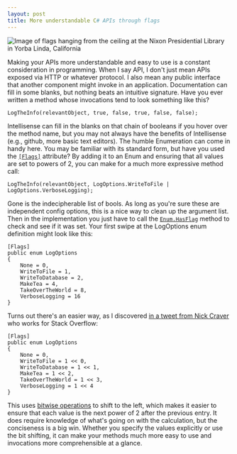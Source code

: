 ```yaml
---
layout: post
title: More understandable C# APIs through flags
---
```



![Image of flags hanging from the ceiling at the Nixon Presidential Library in Yorba Linda, California](/content/images/2016/04/775287_10100542294938588_2026077564_o-1.jpg)

Making your APIs more understandable and easy to use is a constant consideration in programming. When I say API, I don't just mean APIs exposed via HTTP or whatever protocol. I also mean any public interface that another component might invoke in an application. Documentation can fill in some blanks, but nothing beats an intuitive signature. Have you ever written a method whose invocations tend to look something like this?

```
LogTheInfo(relevantObject, true, false, true, false, false);
```

Intellisense can fill in the blanks on that chain of booleans if you hover over the method name, but you may not always have the benefits of Intellisense (e.g., github, more basic text editors). The humble Enumeration can come in handy here. You may be familiar with its standard form, but have you used the [`[Flags]`](https://msdn.microsoft.com/en-us/library/system.flagsattribute(v=vs.110).aspx) attribute? By adding it to an Enum and ensuring that all values are set to powers of 2, you can make for a much more expressive method call:

```
LogTheInfo(relevantObject, LogOptions.WriteToFile | LogOptions.VerboseLogging);
```

Gone is the indecipherable list of bools. As long as you're sure these are independent config options, this is a nice way to clean up the argument list. Then in the implementation you just have to call the [`Enum.HasFlag`](https://msdn.microsoft.com/en-us/library/system.enum.hasflag(v=vs.110).aspx) method to check and see if it was set. Your first swipe at the LogOptions enum definition might look like this:

```
[Flags]
public enum LogOptions
{
    None = 0,
    WriteToFile = 1,
    WriteToDatabase = 2,
    MakeTea = 4,
    TakeOverTheWorld = 8,
    VerboseLogging = 16
}
```

Turns out there's an easier way, as I discovered [in a tweet from Nick Craver](https://twitter.com/Nick_Craver/status/721309088458674176) who works for Stack Overflow:

```
[Flags]
public enum LogOptions
{
    None = 0,
    WriteToFile = 1 << 0,
    WriteToDatabase = 1 << 1,
    MakeTea = 1 << 2,
    TakeOverTheWorld = 1 << 3,
    VerboseLogging = 1 << 4
}
```

This uses [bitwise operations](https://msdn.microsoft.com/en-us/library/17zwb64t.aspx) to shift to the left, which makes it easier to ensure that each value is the next power of 2 after the previous entry. It does require knowledge of what's going on with the calculation, but the conciseness is a big win. Whether you specify the values explicitly or use the bit shifting, it can make your methods much more easy to use and invocations more comprehensible at a glance. 